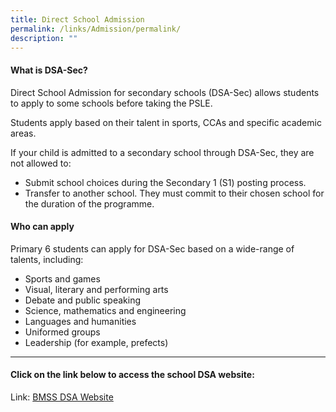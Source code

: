 ```yaml
---
title: Direct School Admission
permalink: /links/Admission/permalink/
description: ""
---
```

#### What is DSA-Sec?


Direct School Admission for secondary schools (DSA-Sec) allows students to apply to some schools before taking the PSLE.

Students apply based on their talent in sports, CCAs and specific academic areas.

If your child is admitted to a secondary school through DSA-Sec, they are not allowed to:

*   Submit school choices during the Secondary 1 (S1) posting process.
*   Transfer to another school. They must commit to their chosen school for the duration of the programme.

#### Who can apply


Primary 6 students can apply for DSA-Sec based on a wide-range of talents, including:

*   Sports and games
*   Visual, literary and performing arts
*   Debate and public speaking
*   Science, mathematics and engineering
*   Languages and humanities
*   Uniformed groups
*   Leadership (for example, prefects)

***

#### Click on the link below to access the school DSA website:

Link: [BMSS DSA Website](https://sites.google.com/moe.edu.sg/bmdsallp/home)